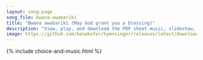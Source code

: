 ```yaml
---
layout: song-page
song_file: bwana-awabariki
title: "Bwana awabariki (May God grant you a blessing)"
description: "View, play, and download the PDF sheet music, slideshow, and audio. Lyrics: Bwana awabariki, Bwana awabariki, Bwana awabariki, milele  May God grant you a blessing, may God grant you a blessing, may God grant you a blessing, e... swahili english theist 4part chords"
image: https://github.com/kenakofer/hymnsinger/releases/latest/download/bwana-awabariki-trad.png
---
```


{% include choice-and-music.html %}
